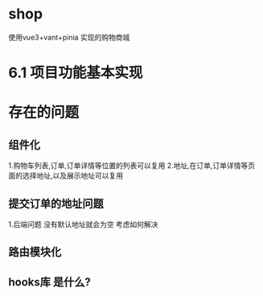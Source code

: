 # shop
使用vue3+vant+pinia 实现的购物商城
# 6.1 项目功能基本实现 
# 存在的问题 
## 组件化  
1.购物车列表,订单,订单详情等位置的列表可以复用
2.地址,在订单,订单详情等页面的选择地址,以及展示地址可以复用
## 提交订单的地址问题 
1.后端问题 没有默认地址就会为空  考虑如何解决
## 路由模块化
## hooks库 是什么?